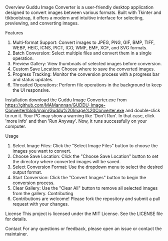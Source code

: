 Overview
Guddu Image Converter is a user-friendly desktop application designed to convert images between various formats. Built with Tkinter and ttkbootstrap, it offers a modern and intuitive interface for selecting, previewing, and converting images.

Features
1. Multi-format Support: Convert images to JPEG, PNG, GIF, BMP, TIFF, WEBP, HEIC, ICNS, PICT, ICO, WMF, EMF, XCF, and SVG formats.
2. Batch Conversion: Select multiple files and convert them in a single operation.
3. Preview Gallery: View thumbnails of selected images before conversion.
4. Custom Save Location: Choose where to save the converted images.
5. Progress Tracking: Monitor the conversion process with a progress bar and status updates.
6. Threaded Operations: Perform file operations in the background to keep the UI responsive.

Installation
download the Guddu Image Converter.exe from https://github.com/MAMannnan/GUDDU-Image-Converter/blob/main/Guddu%20Image%20Converter.exe and double-click to run it. Your PC may show a warning like 'Don't Run'. In that case, click 'more info' and then 'Run Anyway'. Now, it runs successfully on your computer. 


Usage
1. Select Image Files: Click the "Select Image Files" button to choose the images you want to convert.
2. Choose Save Location: Click the "Choose Save Location" button to set the directory where converted images will be saved.
3. Select Conversion Format: Use the dropdown menu to select the desired output format.
4. Start Conversion: Click the "Convert Images" button to begin the conversion process.
5. Clear Gallery: Use the "Clear All" button to remove all selected images from the gallery.
Contributing
5. Contributions are welcome! Please fork the repository and submit a pull request with your changes.

License
This project is licensed under the MIT License. See the LICENSE file for details.

Contact
For any questions or feedback, please open an issue or contact the maintainer.
